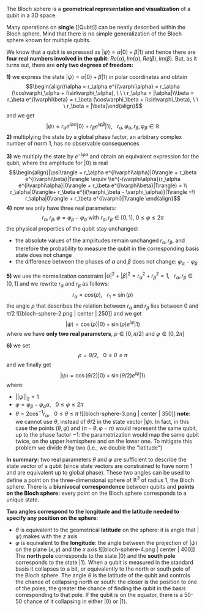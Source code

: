 The Bloch sphere is a **geometrical representation and visualization** of a qubit in a 3D space. 

Many operations on **single** [[Qubit]] can be neatly described within the Bloch sphere.
Mind that there is no simple generalization of the Bloch sphere known for multiple qubits. 

We know that a qubit is expressed as $|\psi\rangle = \alpha|0\rangle + \beta|1\rangle$ and hence there are **four real numbers involved in the qubit:** $Re(\alpha), Im(\alpha), Re(\beta), Im(\beta)$.
But, as it turns out, there are **only two degrees of freedom:**

**1)** we express the state $|\psi\rangle = \alpha|0\rangle + \beta|1\rangle$ in polar coordinates and obtain$$\begin{align}\alpha = r_\alpha e^{i\varphi\alpha}  = r_\alpha (\cos\varphi_\alpha + i\sin\varphi_\alpha), \ \ \ r_\alpha = |\alpha|\\\beta = r_\beta e^{i\varphi\beta}  = r_\beta (\cos\varphi_\beta + i\sin\varphi_\beta), \ \ \ r_\beta = |\beta|\end{align}$$
and we get $$|\psi\rangle = r_\alpha e^{i\varphi\alpha}|0\rangle + r_\beta e^{i\varphi\beta}|1\rangle, \ \ \ r_\alpha, \varphi_\alpha, r_\beta, \varphi_\beta \in \mathbb{R}$$
**2)** multiplying the state by a global phase factor, an arbitrary complex number of norm $1$, has no observable consequences

**3)** we multiply the state by $e^{-i\varphi\alpha}$ and obtain an equivalent expression for the qubit, where the amplitude for $|0\rangle$ is real $$\begin{align}|\psi\rangle = r_\alpha e^{i\varphi\alpha}|0\rangle + r_\beta e^{i\varphi\beta}|1\rangle \equiv \\e^{-i\varphi\alpha}(r_\alpha e^{i\varphi\alpha}|0\rangle + r_\beta e^{i\varphi\beta}|1\rangle) = \\ r_\alpha|0\rangle+ r_\beta e^{i(\varphi_\beta - \varphi_\alpha)}|1\rangle =\\ r_\alpha|0\rangle + r_\beta e^{i\varphi}|1\rangle \end{align}$$**4)** now we only have three real parameters: $$r_\alpha, r_\beta, \varphi = \varphi_\beta - \varphi_\alpha \   \text{with}\  r_\alpha, r_\beta \in [0,1], \ 0 \leq \varphi \leq 2\pi$$the physical properties of the qubit stay unchanged: 
- the absolute values of the amplitudes remain unchanged $r_\alpha, r_\beta$, and therefore the probability to measure the qubit in the corresponding basis state does not change
- the difference between the phases of $\alpha$ and $\beta$ does not change: $\varphi_\alpha - \varphi_\beta$ 

**5)** we use the normalization constraint $|\alpha|^2 + |\beta|^2 = r^2_\alpha+ r^2_\beta = 1, \ \ \ r_\alpha, r_\beta \in [0,1]$ and we rewrite $r_\alpha$ and $r_\beta$ as follows: $$r_\alpha = cos(\rho), \ \ \ r_1 = \sin(\rho)$$the angle $\rho$ that describes the relation between $r_\alpha$ and $r_\beta$ lies between $0$ and $\pi/2$ 
   ![[bloch-sphere-2.png | center | 250]]
and we get $$|\psi\rangle = \cos(\rho)|0\rangle + \sin(\rho)e^{i\varphi}|1\rangle$$
where we have **only two real parameters**, $\rho \in [0, \pi/2]$ and $\varphi \in [0, 2\pi]$ 

**6)** we set $$\rho = \theta/2, \ \ \ 0 \leq \theta \leq \pi$$and we finally get $$|\psi\rangle = \cos(\theta/2)|0\rangle + \sin(\theta/2)e^{i\varphi}|1\rangle$$where: 
   - $||\psi||_2 = 1$
   - $\varphi = \varphi_\beta - \varphi_a\alpha, \ \ \ 0 \leq \varphi \leq 2\pi$
   - $\theta = 2\cos^{-1}r_\alpha, \ \ \ 0 \leq \theta \leq \pi$
![[bloch-sphere-3.png | center | 350]]
**note:** we cannot use $\theta$, instead of $\theta/2$ in the state vector $|\psi\rangle$. In fact, in this case the points $(\theta, \varphi)$ and $(\pi - \theta, \varphi - \pi)$ would represent the same qubit, up to the phase factor $-1$: the parametrization would map the same qubit twice, on the upper hemisphere and on the lower one.
To mitigate this problem we divide $\theta$ by two (i.e., we double the "latitude")

**In summary:** two real parameters $\theta$ and $\varphi$ are sufficient to describe the state vector of a qubit (since state vectors are constrained to have norm $1$ and are equivalent up to global phase). 
These two angles can be used to define a point on the three-dimensional sphere of $\mathbb{R}^3$ of radius $1$, the Bloch sphere.
There is a **biunivocal correspondence** between qubits and **points on the Bloch sphere:** every point on the Bloch sphere corresponds to a unique state.

**Two angles correspond to the longitude and the latitude needed to specify any position on the sphere:**
- $\theta$ is equivalent to the geometrical **latitude** on the sphere: it is angle that $|\psi\rangle$ makes with the $z$ axis
- $\varphi$ is equivalent to the **longitude**: the angle between the projection of $|\psi\rangle$ on the plane $(x,y)$ and the $x$ axis
![[bloch-sphere-4.png | center | 400]]
The **north pole** corresponds to the state $|0\rangle$ and the **south pole** corresponds to the state $|1\rangle$.
When a qubit is measured in the standard basis it collapses to a bit, or equivalently to the north or south pole of the Bloch sphere. 
The angle $\theta$ is the latitude of the qubit and controls the chance of collapsing north or south: the closer is the position to one of the poles, the greater the chance of finding the qubit in the basis corresponding to that pole. 
If the qubit is on the equator, there is a 50-50 chance of it collapsing in either $|0\rangle$ or $|1\rangle$. 